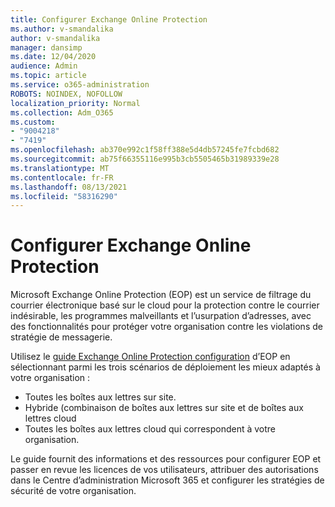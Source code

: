 ```yaml
---
title: Configurer Exchange Online Protection
ms.author: v-smandalika
author: v-smandalika
manager: dansimp
ms.date: 12/04/2020
audience: Admin
ms.topic: article
ms.service: o365-administration
ROBOTS: NOINDEX, NOFOLLOW
localization_priority: Normal
ms.collection: Adm_O365
ms.custom:
- "9004218"
- "7419"
ms.openlocfilehash: ab370e992c1f58ff388e5d4db57245fe7fcbd682
ms.sourcegitcommit: ab75f66355116e995b3cb5505465b31989339e28
ms.translationtype: MT
ms.contentlocale: fr-FR
ms.lasthandoff: 08/13/2021
ms.locfileid: "58316290"
---
```

# <a name="set-up-exchange-online-protection"></a>Configurer Exchange Online Protection

Microsoft Exchange Online Protection (EOP) est un service de filtrage du courrier électronique basé sur le cloud pour la protection contre le courrier indésirable, les programmes malveillants et l’usurpation d’adresses, avec des fonctionnalités pour protéger votre organisation contre les violations de stratégie de messagerie.

Utilisez le [guide Exchange Online Protection configuration](https://admin.microsoft.com/adminportal/home?#/modernonboarding/setupexchangeonlineprotection) d’EOP en sélectionnant parmi les trois scénarios de déploiement les mieux adaptés à votre organisation :

- Toutes les boîtes aux lettres sur site.
- Hybride (combinaison de boîtes aux lettres sur site et de boîtes aux lettres cloud
- Toutes les boîtes aux lettres cloud qui correspondent à votre organisation.

Le guide fournit des informations et des ressources pour configurer EOP et passer en revue les licences de vos utilisateurs, attribuer des autorisations dans le Centre d’administration Microsoft 365 et configurer les stratégies de sécurité de votre organisation.
